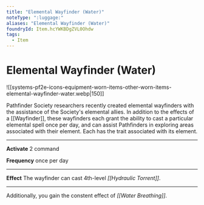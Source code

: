 ```yaml
---
title: "Elemental Wayfinder (Water)"
noteType: ":luggage:"
aliases: "Elemental Wayfinder (Water)"
foundryId: Item.hcYWKBDgZVL0Ohdw
tags:
  - Item
---
```


# Elemental Wayfinder (Water)
![[systems-pf2e-icons-equipment-worn-items-other-worn-items-elemental-wayfinder-water.webp|150]]

Pathfinder Society researchers recently created elemental wayfinders with the assistance of the Society's elemental allies. In addition to the effects of a [[Wayfinder]], these wayfinders each grant the ability to cast a particular elemental spell once per day, and can assist Pathfinders in exploring areas associated with their element. Each has the trait associated with its element.

* * *

**Activate** 2 command

**Frequency** once per day

* * *

**Effect** The wayfinder can cast 4th-level _[[Hydraulic Torrent]]_.

* * *

Additionally, you gain the constent effect of _[[Water Breathing]]_.

